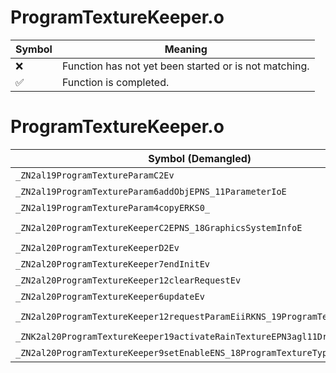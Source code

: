 # ProgramTextureKeeper.o
| Symbol | Meaning 
| ------------- | ------------- 
| :x: | Function has not yet been started or is not matching. 
| :white_check_mark: | Function is completed. 


# ProgramTextureKeeper.o
| Symbol (Demangled) | Symbol (Mangled) | Decompiled? |
| ------------- |  ------------- | ------------- |
| `_ZN2al19ProgramTextureParamC2Ev` | `al::ProgramTextureParam::ProgramTextureParam(void)` | :white_check_mark: |
| `_ZN2al19ProgramTextureParam6addObjEPNS_11ParameterIoE` | `al::ProgramTextureParam::addObj(al::ParameterIo *)` | :white_check_mark: |
| `_ZN2al19ProgramTextureParam4copyERKS0_` | `al::ProgramTextureParam::copy(al::ProgramTextureParam const&)` | :white_check_mark: |
| `_ZN2al20ProgramTextureKeeperC2EPNS_18GraphicsSystemInfoE` | `al::ProgramTextureKeeper::ProgramTextureKeeper(al::GraphicsSystemInfo *)` | :white_check_mark: |
| `_ZN2al20ProgramTextureKeeperD2Ev` | `al::ProgramTextureKeeper::~ProgramTextureKeeper()` | :white_check_mark: |
| `_ZN2al20ProgramTextureKeeper7endInitEv` | `al::ProgramTextureKeeper::endInit(void)` | :white_check_mark: |
| `_ZN2al20ProgramTextureKeeper12clearRequestEv` | `al::ProgramTextureKeeper::clearRequest(void)` | :white_check_mark: |
| `_ZN2al20ProgramTextureKeeper6updateEv` | `al::ProgramTextureKeeper::update(void)` | :white_check_mark: |
| `_ZN2al20ProgramTextureKeeper12requestParamEiiRKNS_19ProgramTextureParamE` | `al::ProgramTextureKeeper::requestParam(int,int,al::ProgramTextureParam const&)` | :white_check_mark: |
| `_ZNK2al20ProgramTextureKeeper19activateRainTextureEPN3agl11DrawContextE` | `al::ProgramTextureKeeper::activateRainTexture(agl::DrawContext *)const` | :white_check_mark: |
| `_ZN2al20ProgramTextureKeeper9setEnableENS_18ProgramTextureTypeEb` | `al::ProgramTextureKeeper::setEnable(al::ProgramTextureType,bool)` | :white_check_mark: |
